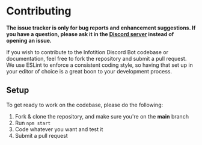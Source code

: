 # Contributing

**The issue tracker is only for bug reports and enhancement suggestions. If you have a question, please ask it in the [Discord server](https://discord.gg/NpxrDGYDwV) instead of opening an issue.**

If you wish to contribute to the Infotition Discord Bot codebase or documentation, feel free to fork the repository and submit a
pull request. We use ESLint to enforce a consistent coding style, so having that set up in your editor of choice
is a great boon to your development process.

## Setup

To get ready to work on the codebase, please do the following:

1. Fork & clone the repository, and make sure you're on the **main** branch
2. Run `npm start`
4. Code whatever you want and test it
6. Submit a pull request
